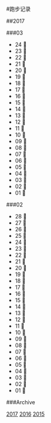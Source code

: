 #跑步记录

##2017


###03

* 24 🙇
* 23 💪
* 22 🙇
* 21 💪
* 20 🙇
* 19 💪
* 18 💪
* 17 💪
* 16 🙇
* 15 💪
* 14 💪
* 13 💪
* 12 🙇
* 11 💪
* 10 💪
* 09 💪
* 08 💪
* 07 💪
* 06 💪
* 05 💪
* 04 💪
* 03 💪
* 02 💪
* 01 🙇

###02

* 28 🙇
* 27 🙇
* 26 🙇
* 25 🙇
* 24 🙇
* 23 🙇
* 22 🙇
* 21 💪
* 20 🙇
* 19 💪
* 18 💪
* 17 🙇
* 16 🙇
* 15 🙇
* 14 🙇
* 13 🙇
* 12 💪
* 11 💪
* 10 💪
* 09 🙇
* 08 🙇
* 07 🙇
* 06 🙇
* 05 🙇
* 04 💪
* 03 💪
* 02 💪
* 01 💪









###Archive

[2017](/archive/2017.md)
[2016](/archive/2016.md)
[2015](/archive/2015.md)
